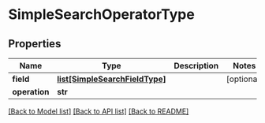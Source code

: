 # SimpleSearchOperatorType

## Properties
Name | Type | Description | Notes
------------ | ------------- | ------------- | -------------
**field** | [**list[SimpleSearchFieldType]**](SimpleSearchFieldType.md) |  | [optional] 
**operation** | **str** |  | 

[[Back to Model list]](../README.md#documentation-for-models) [[Back to API list]](../README.md#documentation-for-api-endpoints) [[Back to README]](../README.md)


